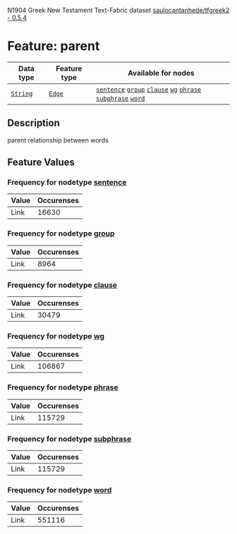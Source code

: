 N1904 Greek New Testament Text-Fabric dataset [saulocantanhede/tfgreek2 - 0.5.4](https://github.com/saulocantanhede/tfgreek2)
# Feature: parent
Data type|Feature type|Available for nodes
---|---|---
[`String`](featurebydatatype.md#string)|[`Edge`](featurebytype.md#edge)| [`sentence`](featurebynodetype.md#sentence)  [`group`](featurebynodetype.md#group)  [`clause`](featurebynodetype.md#clause)  [`wg`](featurebynodetype.md#wg)  [`phrase`](featurebynodetype.md#phrase)  [`subphrase`](featurebynodetype.md#subphrase)  [`word`](featurebynodetype.md#word) 
## Description
parent relationship between words
## Feature Values
### Frequency for nodetype [sentence](featurebynodetype.md#sentence)
Value|Occurenses
---|---
Link|16630
### Frequency for nodetype [group](featurebynodetype.md#group)
Value|Occurenses
---|---
Link|8964
### Frequency for nodetype [clause](featurebynodetype.md#clause)
Value|Occurenses
---|---
Link|30479
### Frequency for nodetype [wg](featurebynodetype.md#wg)
Value|Occurenses
---|---
Link|106867
### Frequency for nodetype [phrase](featurebynodetype.md#phrase)
Value|Occurenses
---|---
Link|115729
### Frequency for nodetype [subphrase](featurebynodetype.md#subphrase)
Value|Occurenses
---|---
Link|115729
### Frequency for nodetype [word](featurebynodetype.md#word)
Value|Occurenses
---|---
Link|551116

